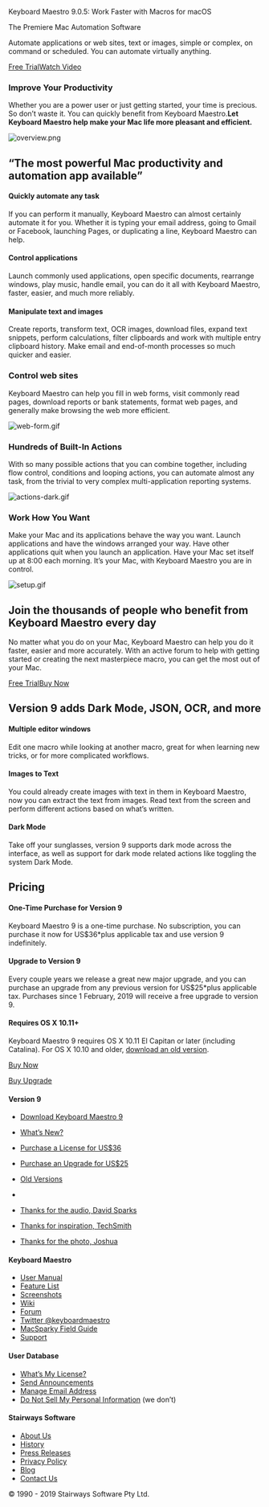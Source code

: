 Keyboard Maestro 9.0.5: Work Faster with Macros for macOS

The Premiere
Mac Automation Software

Automate applications or web sites, text or images, simple or complex, on command or scheduled. You can automate virtually anything.

[Free Trial](https://download.keyboardmaestro.com/)[Watch Video](#)

### Improve Your Productivity

Whether you are a power user or just getting started, your time is precious. So don’t waste it. You can quickly benefit from Keyboard Maestro.**Let Keyboard Maestro help make your Mac life more pleasant and efficient.**

 ![overview.png](../_resources/9b29aab3e403ccf69ca0c022ae40d18d.png)

## “The most powerful Mac productivity and automation app available”

#### Quickly automate any task

If you can perform it manually, Keyboard Maestro can almost certainly automate it for you. Whether it is typing your email address, going to Gmail or Facebook, launching Pages, or duplicating a line, Keyboard Maestro can help.

#### Control applications

Launch commonly used applications, open specific documents, rearrange windows, play music, handle email, you can do it all with Keyboard Maestro, faster, easier, and much more reliably.

#### Manipulate text and images

Create reports, transform text, OCR images, download files, expand text snippets, perform calculations, filter clipboards and work with multiple entry clipboard history. Make email and end-of-month processes so much quicker and easier.

### Control web sites

Keyboard Maestro can help you fill in web forms, visit commonly read pages, download reports or bank statements, format web pages, and generally make browsing the web more efficient.

![web-form.gif](../_resources/6746ee18b8ffa809be202fd95204b4ce.gif)

### Hundreds of Built-In Actions

With so many possible actions that you can combine together, including flow control, conditions and looping actions, you can automate almost any task, from the trivial to very complex multi-application reporting systems.

 ![actions-dark.gif](../_resources/80aaae2b518de0bed590bbd93d4cdf6a.gif)

### Work How You Want

Make your Mac and its applications behave the way you want. Launch applications and have the windows arranged your way. Have other applications quit when you launch an application. Have your Mac set itself up at 8:00 each morning. It’s your Mac, with Keyboard Maestro you are in control.

![setup.gif](../_resources/f3c59e8a4c70e23707003fb9cbc4a4c1.gif)

## Join the thousands of people who benefit from Keyboard Maestro every day

No matter what you do on your Mac, Keyboard Maestro can help you do it faster, easier and more accurately. With an active forum to help with getting started or creating the next masterpiece macro, you can get the most out of your Mac.

[Free Trial](https://download.keyboardmaestro.com/)[Buy Now](https://www.keyboardmaestro.com/action/store?km)

## Version 9 adds Dark Mode, JSON, OCR, and more

#### Multiple editor windows

Edit one macro while looking at another macro, great for when learning new tricks, or for more complicated workflows.

#### Images to Text

You could already create images with text in them in Keyboard Maestro, now you can extract the text from images. Read text from the screen and perform different actions based on what’s written.

#### Dark Mode

Take off your sunglasses, version 9 supports dark mode across the interface, as well as support for dark mode related actions like toggling the system Dark Mode.

## Pricing

#### One-Time Purchase for Version 9

Keyboard Maestro 9 is a one-time purchase. No subscription, you can purchase it now for US$36*plus applicable tax and use version 9 indefinitely.

#### Upgrade to Version 9

Every couple years we release a great new major upgrade, and you can purchase an upgrade from any previous version for US$25*plus applicable tax. Purchases since 1 February, 2019 will receive a free upgrade to version 9.

#### Requires OS X 10.11+

Keyboard Maestro 9 requires OS X 10.11 El Capitan or later (including Catalina). For OS X 10.10 and older, [download an old version](https://www.stairways.com/main/download).

[Buy Now](https://www.keyboardmaestro.com/action/store?km)

[Buy Upgrade](https://www.keyboardmaestro.com/form/enquiry?upgrade=keyboardmaestro)

#### Version 9

- [Download Keyboard Maestro 9](https://www.keyboardmaestro.com/action/download?km)
- [What’s New?](https://wiki.keyboardmaestro.com/manual/Whats_New)
- [Purchase a License for US$36](https://www.keyboardmaestro.com/action/store?km)
- [Purchase an Upgrade for US$25](https://www.keyboardmaestro.com/form/enquiry?upgrade=keyboardmaestro)
- [Old Versions](https://files.stairways.com/)

-

- [Thanks for the audio, David Sparks](https://www.macsparky.com/)
- [Thanks for inspiration, TechSmith](https://www.techsmith.com/)
- [Thanks for the photo, Joshua](https://www.flickr.com/photos/joshua_schnable/3046323724/in/photostream/)

#### Keyboard Maestro

- [User Manual](https://wiki.keyboardmaestro.com/User_Manual)
- [Feature List](https://wiki.keyboardmaestro.com/manual/Features)
- [Screenshots](https://wiki.keyboardmaestro.com/manual/Screenshots)
- [Wiki](https://wiki.keyboardmaestro.com/)
- [Forum](https://forum.keyboardmaestro.com/)
- [Twitter @keyboardmaestro](https://twitter.com/keyboardmaestro)
- [MacSparky Field Guide](https://learn.macsparky.com/p/km)
- [Support](https://wiki.keyboardmaestro.com/manual/Support)

#### User Database

- [What’s My License?](https://www.keyboardmaestro.com/form/enquiry)
- [Send Announcements](https://www.keyboardmaestro.com/form/announce)
- [Manage Email Address](https://www.keyboardmaestro.com/form/manageemail)
- [Do Not Sell My Personal Information](https://www.stairways.com/main/no-sale-of-personal-information) (we don’t)

#### Stairways Software

- [About Us](https://www.stairways.com/main/about)
- [History](https://www.stairways.com/main/history)
- [Press Releases](https://www.stairways.com/press/)
- [Privacy Policy](https://www.stairways.com/main/privacy)
- [Blog](https://www.stairways.com/blog/)
- [Contact Us](https://www.stairways.com/main/contact)

© 1990 - 2019 Stairways Software Pty Ltd.